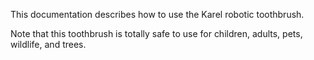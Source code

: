 This documentation describes how to use the Karel robotic toothbrush. 

Note that this toothbrush is totally safe to use for children, adults, pets, wildlife, and trees.
